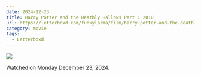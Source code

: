 ```yaml
---
date: 2024-12-23
title: Harry Potter and the Deathly Hallows Part 1 2010
url: https://letterboxd.com/funkylarma/film/harry-potter-and-the-deathly-hallows-part-1/
category: movie
tags:
  - Letterboxd
---
```


![](https://a.ltrbxd.com/resized/sm/upload/u8/tj/88/3v/harry-potter-and-the-deathly-hallows-part-i-original-0-600-0-900-crop.jpg?v=a31050208d)

Watched on Monday December 23, 2024.
